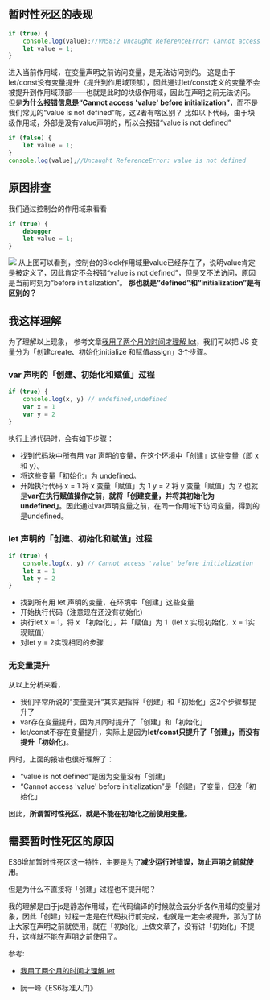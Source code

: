 ## 暂时性死区的表现
```js
if (true) {
    console.log(value);//VM58:2 Uncaught ReferenceError: Cannot access 'value' before initialization
    let value = 1;
}
```
进入当前作用域，在变量声明之前访问变量，是无法访问到的。
这是由于let/const没有变量提升（提升到作用域顶部），因此通过let/const定义的变量不会被提升到作用域顶部——也就是此时的块级作用域，因此在声明之前无法访问。
但是**为什么报错信息是“Cannot access 'value' before initialization”**，而不是我们常见的“value is not defined”呢，这2者有啥区别？
比如以下代码，由于块级作用域，外部是没有value声明的，所以会报错“value is not defined”
```js
if (false) {
    let value = 1;
}
console.log(value);//Uncaught ReferenceError: value is not defined
```
## 原因排查
我们通过控制台的作用域来看看
```js
if (true) {
	debugger
    let value = 1;
}
```
![](https://tva1.sinaimg.cn/large/0082zybpgy1gca6vymoxjj30y80fyq5k.jpg)
从上图可以看到，控制台的Block作用域里value已经存在了，说明value肯定是被定义了，因此肯定不会报错“value is not defined”，但是又不法访问，原因是当前时刻为“before initialization”。
**那也就是“defined”和“initialization”是有区别的？**
## 我这样理解
为了理解以上现象，
参考文章[我用了两个月的时间才理解 let](https://fangyinghang.com/let-in-js/)，我们可以把 JS 变量分为「创建create、初始化initialize 和赋值assign」3个步骤。
### var 声明的「创建、初始化和赋值」过程
```js
if (true) {
    console.log(x, y) // undefined,undefined
    var x = 1
    var y = 2
}
```
执行上述代码时，会有如下步骤：
* 找到代码块中所有用 var 声明的变量，在这个环境中「创建」这些变量（即 x 和 y）。
* 将这些变量「初始化」为 undefined。
* 开始执行代码
x = 1 将 x 变量「赋值」为 1
y = 2 将 y 变量「赋值」为 2
也就是**var在执行赋值操作之前，就将「创建变量，并将其初始化为 undefined」**。因此通过var声明变量之前，在同一作用域下访问变量，得到的是undefined。

### let 声明的「创建、初始化和赋值」过程
```js
if (true) {
    console.log(x, y) // Cannot access 'value' before initialization
    let x = 1
    let y = 2
}
```
* 找到所有用 let 声明的变量，在环境中「创建」这些变量
* 开始执行代码（注意现在还没有初始化）
* 执行let x = 1，将 x 「初始化」，并「赋值」为 1（let x 实现初始化，x = 1实现赋值）
* 对let y = 2实现相同的步骤

### 无变量提升
从以上分析来看，
* 我们平常所说的“变量提升“其实是指将「创建」和「初始化」这2个步骤都提升了
* var存在变量提升，因为其同时提升了「创建」和「初始化」
* let/const不存在变量提升，实际上是因为**let/const只提升了「创建」，而没有提升「初始化」**。

同时，上面的报错也很好理解了：
* “value is not defined”是因为变量没有「创建」
* “Cannot access 'value' before initialization”是「创建」了变量，但没「初始化」

因此，**所谓暂时性死区，就是不能在初始化之前使用变量。**

## 需要暂时性死区的原因
ES6增加暂时性死区这一特性，主要是为了**减少运行时错误，防止声明之前就使用**。

但是为什么不直接将「创建」过程也不提升呢？

我的理解是由于js是静态作用域，在代码编译的时候就会去分析各作用域的变量对象，因此「创建」过程一定是在代码执行前完成，也就是一定会被提升，那为了防止大家在声明之前就使用，就在「初始化」上做文章了，没有讲「初始化」不提升，这样就不能在声明之前使用了。

参考:
* [我用了两个月的时间才理解 let](https://fangyinghang.com/let-in-js/)

* 阮一峰《ES6标准入门》